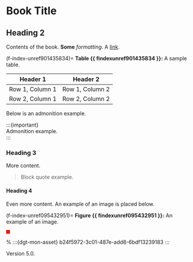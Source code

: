 # Book Title

## Heading 2

Contents of the book. **Some** *formatting*. A [link](example.com).



(f-index-unref901435834)=
**Table {{ findexunref901435834 }}:** A sample table.



| Header 1 | Header 2 |
| --- | --- |
| Row 1, Column 1 | Row 1, Column 2 |
| Row 2, Column 1 | Row 2, Column 2 |

Below is an admonition example.

:::{important}   
Admonition example.  
:::

### Heading 3

More content.

> Block quote example.

#### Heading 4

Even more content. An example of an image is placed below.



(f-index-unref095432951)=
**Figure {{ findexunref095432951 }}:** An example of an image.

![The  Alt  Text](data:image/png;base64,iVBORw0KGgoAAAANSUhEUgAAAAoAAAAKCAIAAAACUFjqAAAAAXNSR0IArs4c6QAAAAlwSFlzAAAOvgAADr4B6kKxwAAAABNJREFUKFNj/M+ADzDhlWUYqdIAQSwBE8U+X40AAAAASUVORK5CYII=)


% :::{dgt-mon-asset} b24f5972-3c01-487e-add8-6bdf13239183 :::

Version 5.0.


